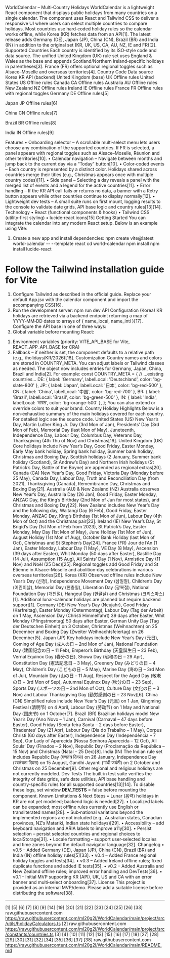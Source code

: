 WorldCalendar – Multi‑Country Holidays
WorldCalendar is a lightweight React component that displays public holidays from many countries on a single calendar. The component uses React and Tailwind CSS to deliver a responsive UI where users can select multiple countries to compare holidays. Most countries use hard‑coded holiday rules so the calendar works offline, while Korea (KR) fetches data from an API[1]. The latest release adds Germany (DE), Japan (JP), China (CN), Brazil (BR) and India (IN) in addition to the original set (KR, UK, US, CA, AU, NZ, IE and FR)[2].
Supported Countries
Each country is identified by its ISO‑style code and data source. The unified United Kingdom (UK) rule set uses England & Wales as the base and appends Scotland/Northern Ireland‑specific holidays in parentheses[3]. France (FR) offers optional regional toggles such as Alsace–Moselle and overseas territories[4].
Country	Code	Data source
Korea	KR	API (backend)
United Kingdom (base)	UK	Offline rules
United States	US	Offline rules
Canada	CA	Offline rules
Australia	AU	Offline rules
New Zealand	NZ	Offline rules
Ireland	IE	Offline rules
France	FR	Offline rules with regional toggles
Germany	DE	Offline rules[5]

Japan	JP	Offline rules[6]

China	CN	Offline rules[7]

Brazil	BR	Offline rules[8]

India	IN	Offline rules[9]

Features
•	Onboarding selector – A scrollable multi‑select menu lets users choose any combination of the supported countries. If FR is selected, a panel appears with regional toggles such as Alsace–Moselle, Réunion and other territories[10].
•	Calendar navigation – Navigate between months and jump back to the current day via a “Today” button[10].
•	Color‑coded events – Each country is represented by a distinct color. Holidays shared across countries merge their titles (e.g., Christmas appears once with multiple country codes)[11].
•	Side panel – Selecting a day reveals a panel with the merged list of events and a legend for the active countries[11].
•	Error handling – If the KR API call fails or returns no data, a banner with a Retry button appears while other countries continue to display normally[12].
•	Lightweight dev tests – A small suite runs on first mount, logging results to the console to validate date grids, API base logic and country rules[13][14].
Technology
•	React (functional components & hooks)
•	Tailwind CSS (utility‑first styling)
•	lucide‑react icons[15]
Getting Started
You can integrate the calendar into any modern React setup. Below is an example using Vite:
1.	Create a new app and install dependencies:
npm create vite@latest world-calendar -- --template react
cd world-calendar
npm install
npm install lucide-react
# Follow the Tailwind installation guide for Vite
1.	Configure Tailwind as described in the official guide. Replace your default App.jsx with the calendar component and import the accompanying CSS[16].
2.	Run the development server:
npm run dev
API Configuration (Korea)
KR holidays are retrieved via a backend endpoint returning a map of YYYY‑MM‑DD dates to arrays of { name_local, name_intl }[17]. Configure the API base in one of three ways:
1.	Global variable before mounting React:
<script>
  window.__HOLIDAY_API_BASE__ = "https://your-backend.example.com";
</script>
1.	Environment variables (priority: VITE_API_BASE for Vite, REACT_APP_API_BASE for CRA)
2.	Fallback – if neither is set, the component defaults to a relative path (e.g., /holidays/KR/2026)[18].
Customization
Country names and colors are stored in COUNTRY_META. You can adjust labels or Tailwind classes as needed. The object now includes entries for Germany, Japan, China, Brazil and India[2]. For example:
const COUNTRY_META = {
  // …existing countries…
  DE: { label: 'Germany', labelLocal: 'Deutschland', color: 'bg-slate-800' },
  JP: { label: 'Japan', labelLocal: '日本', color: 'bg-red-500' },
  CN: { label: 'China', labelLocal: '中国', color: 'bg-red-700' },
  BR: { label: 'Brazil', labelLocal: 'Brasil', color: 'bg-green-500' },
  IN: { label: 'India', labelLocal: 'भारत', color: 'bg-orange-500' },
};
You can also extend or override colors to suit your brand.
Country Holiday Highlights
Below is a non‑exhaustive summary of the main holidays covered for each country. For detailed logic see the source code.
United States (US)
New Year’s Day, Martin Luther King Jr. Day (3rd Mon of Jan), Presidents’ Day (3rd Mon of Feb), Memorial Day (last Mon of May), Juneteenth, Independence Day, Labour Day, Columbus Day, Veterans Day, Thanksgiving (4th Thu of Nov) and Christmas[19].
United Kingdom (UK)
Core holidays include New Year’s Day, Good Friday, Easter Monday, Early May bank holiday, Spring bank holiday, Summer bank holiday, Christmas and Boxing Day. Scottish holidays (2 January, Summer bank holiday (Scotland), St Andrew’s Day) and Northern Irish holidays (St Patrick’s Day, Battle of the Boyne) are appended as regional extras[20].
Canada (CA)
New Year’s Day, Good Friday, Victoria Day (Monday before 25 May), Canada Day, Labour Day, Truth and Reconciliation Day (from 2021), Thanksgiving (Canada), Remembrance Day, Christmas and Boxing Day[21].
Australia (AU) & New Zealand (NZ)
Australia observes New Year’s Day, Australia Day (26 Jan), Good Friday, Easter Monday, ANZAC Day, the King’s Birthday (2nd Mon of Jun for most states), and Christmas and Boxing Day[22]. New Zealand includes New Year’s Day and the following day, Waitangi Day (6 Feb), Good Friday, Easter Monday, ANZAC Day, King’s Birthday (1st Mon of Jun), Labour Day (4th Mon of Oct) and the Christmas pair[23].
Ireland (IE)
New Year’s Day, St Brigid’s Day (1st Mon of Feb from 2023), St Patrick’s Day, Easter Monday, May Day (1st Mon of May), June Holiday (1st Mon of Jun), August Holiday (1st Mon of Aug), October Bank Holiday (last Mon of Oct), Christmas and St Stephen’s Day[24].
France (FR)
Jour de l’An (1 Jan), Easter Monday, Labour Day (1 May), VE Day (8 May), Ascension (39 days after Easter), Whit Monday (50 days after Easter), Bastille Day (14 Jul), Assumption (15 Aug), All Saints’ Day (1 Nov), Armistice Day (11 Nov) and Noël (25 Dec)[25]. Regional toggles add Good Friday and St Étienne in Alsace–Moselle and abolition‑day celebrations in various overseas territories[26].
Korea (KR)
Observed offline rules include New Year’s Day (신정), Independence Movement Day (삼일절), Children’s Day (어린이날), Memorial Day (현충일), Liberation Day (광복절), National Foundation Day (개천절), Hangeul Day (한글날) and Christmas (크리스마스)[1]. Additional lunar‑calendar holidays are planned but require backend support[1].
Germany (DE)
New Year’s Day (Neujahr), Good Friday (Karfreitag), Easter Monday (Ostermontag), Labour Day (Tag der Arbeit) on 1 May, Ascension Day (Christi Himmelfahrt) 39 days after Easter, Whit Monday (Pfingstmontag) 50 days after Easter, German Unity Day (Tag der Deutschen Einheit) on 3 October, Christmas (Weihnachten) on 25 December and Boxing Day (Zweiter Weihnachtsfeiertag) on 26 December[5].
Japan (JP)
Key holidays include New Year’s Day (元日), Coming of Age Day (成人の日 – 2nd Mon of Jan), National Foundation Day (建国記念の日 – 11 Feb), Emperor’s Birthday (天皇誕生日 – 23 Feb), Vernal Equinox Day (春分の日), Showa Day (昭和の日 – 29 Apr), Constitution Day (憲法記念日 – 3 May), Greenery Day (みどりの日 – 4 May), Children’s Day (こどもの日 – 5 May), Marine Day (海の日 – 3rd Mon of Jul), Mountain Day (山の日 – 11 Aug), Respect for the Aged Day (敬老の日 – 3rd Mon of Sep), Autumnal Equinox Day (秋分の日 – 23 Sep), Sports Day (スポーツの日 – 2nd Mon of Oct), Culture Day (文化の日 – 3 Nov) and Labour Thanksgiving Day (勤労感謝の日 – 23 Nov)[6].
China (CN)
Simplified rules include New Year’s Day (元旦) on 1 Jan, Qingming Festival (清明节) on 4 April, Labour Day (劳动节) on 1 May and National Day (国庆节) on 1 October[7].
Brazil (BR)
Brazilian holidays model New Year’s Day (Ano Novo – 1 Jan), Carnival (Carnaval – 47 days before Easter), Good Friday (Sexta‑feira Santa – 2 days before Easter), Tiradentes’ Day (21 Apr), Labour Day (Dia do Trabalho – 1 May), Corpus Christi (60 days after Easter), Independence Day (Independência – 7 Sep), Our Lady of Aparecida (Nossa Senhora Aparecida – 12 Oct), All Souls’ Day (Finados – 2 Nov), Republic Day (Proclamação da República – 15 Nov) and Christmas (Natal – 25 Dec)[8].
India (IN)
The Indian rule set includes Republic Day (गणतंत्र दिवस) on 26 January, Independence Day (स्वतंत्रता दिवस) on 15 August, Gandhi Jayanti (गांधी जयंती) on 2 October and Christmas on 25 December[9]. Other regional and religious holidays are not currently modeled.
Dev Tests
The built‑in test suite verifies the integrity of date grids, safe date utilities, API base handling and country‑specific rules for all supported countries[13][14]. To disable these logs, set window.__DEV_TESTS__ = false before mounting the component.
Known Limitations & Next Steps
•	Lunar (음력) holidays in KR are not yet modeled; backend logic is needed[27].
•	Localized labels can be expanded; most offline rules currently use English or transliterated names[28].
•	Sub‑national variations beyond the implemented regions are not included (e.g., Australian states, Canadian provinces, NZ’s Matariki, Indian state holidays)[29].
•	Accessibility – add keyboard navigation and ARIA labels to improve a11y[30].
•	Persist selection – persist selected countries and regional choices to localStorage[31].
•	Locale formatting – support user‑selected locales and time zones beyond the default navigator language[32].
Changelog
•	v0.5 – Added Germany (DE), Japan (JP), China (CN), Brazil (BR) and India (IN) offline holiday rules[5][33].
•	v0.4 – Added France regional holiday toggles and tests[34].
•	v0.3 – Added Ireland offline rules; fixed duplicate functions and added IE tests[35].
•	v0.2 – Added Australia and New Zealand offline rules; improved error handling and DevTests[36].
•	v0.1 – Initial MVP supporting KR (API), UK, US and CA with an error banner and multi‑select onboarding[37].
License
This project is provided as an internal MVP/demo. Please add a suitable license before distributing the software[38].
________________________________________
[1] [5] [6] [7] [8] [9] [14] [19] [20] [21] [22] [23] [24] [25] [26] [33] raw.githubusercontent.com
https://raw.githubusercontent.com/ml20g2l/WorldCalendar/main/project/src/utils/holidayCalculators.ts
[2] raw.githubusercontent.com
https://raw.githubusercontent.com/ml20g2l/WorldCalendar/main/project/src/constants/countries.ts
[3] [4] [10] [11] [12] [13] [15] [16] [17] [18] [27] [28] [29] [30] [31] [32] [34] [35] [36] [37] [38] raw.githubusercontent.com
https://raw.githubusercontent.com/ml20g2l/WorldCalendar/main/README.md
